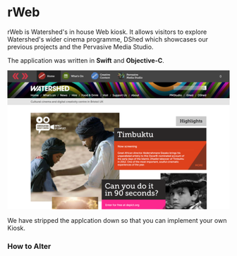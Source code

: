 # rWeb

rWeb is Watershed's in house Web kiosk. It allows visitors to explore Watershed's wider cinema programme, DShed which showcases our previous projects and the Pervasive Media Studio.

The application was written in **Swift** and **Objective-C**.

![alt text](rWeb.jpg "Logo")

We have stripped the applcation down so that you can implement your own Kiosk.

### How to Alter


